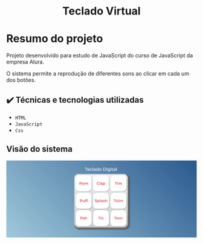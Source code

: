 <h1 align="center"> Teclado Virtual </h1>

# Resumo do projeto
<p>Projeto desenvolvido para estudo de JavaScript do curso de JavaScript da empresa Alura.</p>
<p>O sistema permite a reprodução de diferentes sons ao clicar em cada um dos botões.</p>

## ✔️ Técnicas e tecnologias utilizadas

- ``HTML``
- ``JavaScript``
- ``Css``

## Visão do sistema

<img src="images/teclado.png"/>
